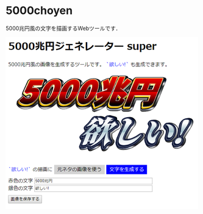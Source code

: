 ﻿# 5000choyen
5000兆円風の文字を描画するWebツールです．

<p align="center">
  <img alt="500choyen" src="./docs/res/screenshot.png">
</p>

